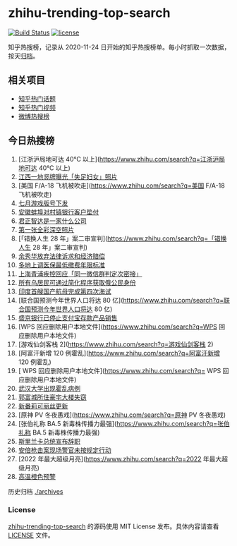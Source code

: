 # zhihu-trending-top-search

[![Build Status](https://github.com/justjavac/zhihu-trending-top-search/workflows/ci/badge.svg?branch=main)](https://github.com/justjavac/zhihu-trending-top-search/actions)
[![license](https://img.shields.io/github/license/justjavac/zhihu-trending-top-search)](https://github.com/justjavac/zhihu-trending-top-search/blob/main/LICENSE)

知乎热搜榜，记录从 2020-11-24 日开始的知乎热搜榜单。每小时抓取一次数据，按天[归档](./archives)。

## 相关项目

- [知乎热门话题](https://github.com/justjavac/zhihu-trending-hot-questions)
- [知乎热门视频](https://github.com/justjavac/zhihu-trending-hot-video)
- [微博热搜榜](https://github.com/justjavac/weibo-trending-hot-search)

## 今日热搜榜

<!-- BEGIN -->
<!-- 最后更新时间 Tue Jul 12 2022 22:19:26 GMT+0800 (China Standard Time) -->

1. [江浙沪局地可达 40℃ 以上](https://www.zhihu.com/search?q=江浙沪局地可达 40℃ 以上)
1. [江西一地竖牌曝光「失足妇女」照片](https://www.zhihu.com/search?q=江西一地竖牌曝光「失足妇女」照片)
1. [美国 F/A-18 飞机被吹走](https://www.zhihu.com/search?q=美国 F/A-18 飞机被吹走)
1. [七月游戏版号下发](https://www.zhihu.com/search?q=七月游戏版号下发)
1. [安徽蚌埠对村镇银行客户垫付](https://www.zhihu.com/search?q=安徽蚌埠对村镇银行客户垫付)
1. [君正智达是一家什么公司](https://www.zhihu.com/search?q=君正智达是一家什么公司)
1. [第一张全彩深空照片](https://www.zhihu.com/search?q=第一张全彩深空照片)
1. [「错换人生 28 年」案二审宣判](https://www.zhihu.com/search?q=「错换人生 28 年」案二审宣判)
1. [余秀华放弃法律诉求和经济赔偿](https://www.zhihu.com/search?q=余秀华放弃法律诉求和经济赔偿)
1. [多地上调医保最低缴费年限标准](https://www.zhihu.com/search?q=多地上调医保最低缴费年限标准)
1. [上海青浦疾控回应「同一微信群判定次密接」](https://www.zhihu.com/search?q=上海青浦疾控回应「同一微信群判定次密接」)
1. [所有乌居民可通过简化程序获取俄公民身份](https://www.zhihu.com/search?q=所有乌居民可通过简化程序获取俄公民身份)
1. [印度首艘国产航母完成第四次海试](https://www.zhihu.com/search?q=印度首艘国产航母完成第四次海试)
1. [联合国预测今年世界人口将达 80 亿](https://www.zhihu.com/search?q=联合国预测今年世界人口将达 80 亿)
1. [盛京银行已停止支付宝存款产品销售](https://www.zhihu.com/search?q=盛京银行已停止支付宝存款产品销售)
1. [WPS 回应删除用户本地文件](https://www.zhihu.com/search?q=WPS 回应删除用户本地文件)
1. [游戏仙剑客栈 2](https://www.zhihu.com/search?q=游戏仙剑客栈 2)
1. [阿富汗新增 120 例霍乱](https://www.zhihu.com/search?q=阿富汗新增 120 例霍乱)
1. [	WPS 回应删除用户本地文件](https://www.zhihu.com/search?q=	WPS 回应删除用户本地文件)
1. [武汉大学出现霍乱病例](https://www.zhihu.com/search?q=武汉大学出现霍乱病例)
1. [郭富城所住豪宅大楼失窃](https://www.zhihu.com/search?q=郭富城所住豪宅大楼失窃)
1. [新番莉可丽丝更新](https://www.zhihu.com/search?q=新番莉可丽丝更新)
1. [原神 PV 冬夜愚戏](https://www.zhihu.com/search?q=原神 PV 冬夜愚戏)
1. [张伯礼称 BA.5 新毒株传播力最强](https://www.zhihu.com/search?q=张伯礼称 BA.5 新毒株传播力最强)
1. [斯里兰卡总统宣布辞职](https://www.zhihu.com/search?q=斯里兰卡总统宣布辞职)
1. [安倍枪击案现场警官未按规定行动](https://www.zhihu.com/search?q=安倍枪击案现场警官未按规定行动)
1. [2022 年最大超级月亮](https://www.zhihu.com/search?q=2022 年最大超级月亮)
1. [高温橙色预警](https://www.zhihu.com/search?q=高温橙色预警)

<!-- END -->

历史归档 [./archives](./archives)

### License

[zhihu-trending-top-search](https://github.com/justjavac/zhihu-trending-top-search)
的源码使用 MIT License 发布。具体内容请查看 [LICENSE](./LICENSE) 文件。
